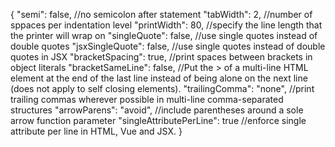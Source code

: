 {
"semi": false, //no semicolon after statement
"tabWidth": 2, //number of sppaces per indentation level
"printWidth": 80, //specify the line length that the printer will wrap on
"singleQuote": false, //use single quotes instead of double quotes
"jsxSingleQuote": false, //use single quotes instead of double quotes in JSX
"bracketSpacing": true, //print spaces between brackets in object literals
"bracketSameLine": false, //Put the > of a multi-line HTML element at the end of the last line instead of being alone on the next line (does not apply to self closing elements).
"trailingComma": "none", //print trailing commas wherever possible in multi-line comma-separated structures
"arrowParens": "avoid", //include parentheses around a sole arrow function parameter
"singleAttributePerLine": true //enforce single attribute per line in HTML, Vue and JSX.
}
